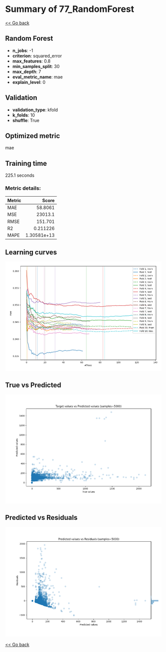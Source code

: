 # Summary of 77_RandomForest

[<< Go back](../README.md)


## Random Forest
- **n_jobs**: -1
- **criterion**: squared_error
- **max_features**: 0.8
- **min_samples_split**: 30
- **max_depth**: 7
- **eval_metric_name**: mae
- **explain_level**: 0

## Validation
 - **validation_type**: kfold
 - **k_folds**: 10
 - **shuffle**: True

## Optimized metric
mae

## Training time

225.1 seconds

### Metric details:
| Metric   |           Score |
|:---------|----------------:|
| MAE      |    58.8061      |
| MSE      | 23013.1         |
| RMSE     |   151.701       |
| R2       |     0.211226    |
| MAPE     |     1.30581e+13 |



## Learning curves
![Learning curves](learning_curves.png)
## True vs Predicted

![True vs Predicted](true_vs_predicted.png)


## Predicted vs Residuals

![Predicted vs Residuals](predicted_vs_residuals.png)



[<< Go back](../README.md)
